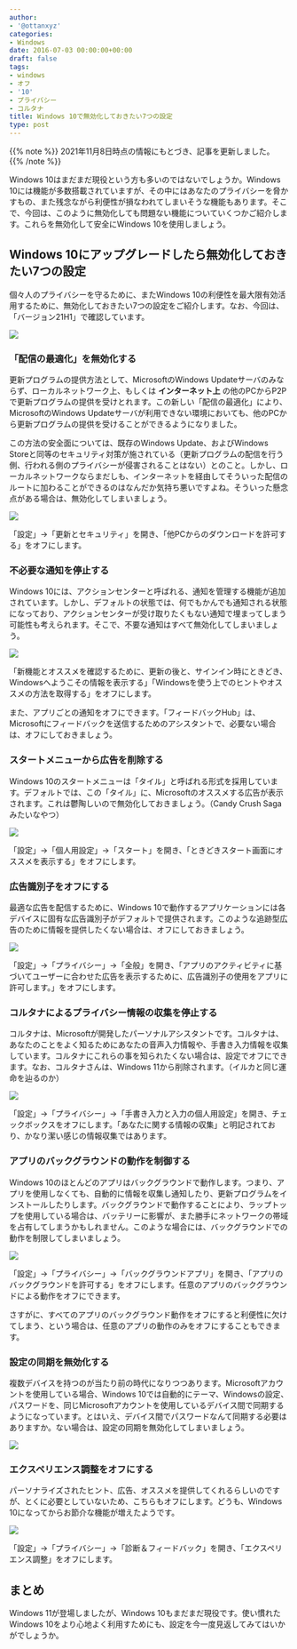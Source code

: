 ```yaml
---
author:
- '@ottanxyz'
categories:
- Windows
date: 2016-07-03 00:00:00+00:00
draft: false
tags:
- windows
- オフ
- '10'
- プライバシー
- コルタナ
title: Windows 10で無効化しておきたい7つの設定
type: post
---
```


{{% note %}}
2021年11月8日時点の情報にもとづき、記事を更新しました。
{{% /note %}}

Windows 10はまだまだ現役という方も多いのではないでしょうか。Windows 10には機能が多数搭載されていますが、その中にはあなたのプライバシーを脅かすもの、また残念ながら利便性が損なわれてしまいそうな機能もあります。そこで、今回は、このように無効化しても問題ない機能についていくつかご紹介します。これらを無効化して安全にWindows 10を使用しましょう。

## Windows 10にアップグレードしたら無効化しておきたい7つの設定

個々人のプライバシーを守るために、またWindows 10の利便性を最大限有効活用するために、無効化しておきたい7つの設定をご紹介します。なお、今回は、「バージョン21H1」で確認しています。

![](aa54cad5caab728ac5b3c25e3102a96258f46963ae68a3207fb782e05bb25927.png)

### 「配信の最適化」を無効化する

更新プログラムの提供方法として、MicrosoftのWindows Updateサーバのみならず、ローカルネットワーク上、もしくは **インターネット上** の他のPCからP2Pで更新プログラムの提供を受けとれます。この新しい「配信の最適化」により、MicrosoftのWindows Updateサーバが利用できない環境においても、他のPCから更新プログラムの提供を受けることができるようになりました。

この方法の安全面については、既存のWindows Update、およびWindows Storeと同等のセキュリティ対策が施されている（更新プログラムの配信を行う側、行われる側のプライバシーが侵害されることはない）とのこと。しかし、ローカルネットワークならまだしも、インターネットを経由してそういった配信のルートに加わることができるのはなんだか気持ち悪いですよね。そういった懸念点がある場合は、無効化してしまいましょう。

![](4ef420c489419381df79c1c172192ce7de1e7ad49c0023f1522755d8a92a8f04.png)

「設定」→「更新とセキュリティ」を開き、「他PCからのダウンロードを許可する」をオフにします。

### 不必要な通知を停止する

Windows 10には、アクションセンターと呼ばれる、通知を管理する機能が追加されています。しかし、デフォルトの状態では、何でもかんでも通知される状態になっており、アクションセンターが受け取りたくもない通知で埋まってしまう可能性も考えられます。そこで、不要な通知はすべて無効化してしまいましょう。

![](40e887688a3ccbdcb395c1001a455c7b9d1a11157033655a986ad4b91a503039.png)

「新機能とオススメを確認するために、更新の後と、サインイン時にときどき、Windowsへようこその情報を表示する」「Windowsを使う上でのヒントやオススメの方法を取得する」をオフにします。

また、アプリごとの通知をオフにできます。「フィードバックHub」は、Microsoftにフィードバックを送信するためのアシスタントで、必要ない場合は、オフにしておきましょう。

### スタートメニューから広告を削除する

Windows 10のスタートメニューは「タイル」と呼ばれる形式を採用しています。デフォルトでは、この「タイル」に、Microsoftのオススメする広告が表示されます。これは鬱陶しいので無効化しておきましょう。（Candy Crush Sagaみたいなやつ）

![](61a52bad1beac3a67864cc21a308b5c6ba8d2ee18c35a93190db2da7214b9670.png)

「設定」→「個人用設定」→「スタート」を開き、「ときどきスタート画面にオススメを表示する」をオフにします。

### 広告識別子をオフにする

最適な広告を配信するために、Windows 10で動作するアプリケーションには各デバイスに固有な広告識別子がデフォルトで提供されます。このような追跡型広告のために情報を提供したくない場合は、オフにしておきましょう。

![](8428dcbcbf4eb818ccbbcebcf064b098b5dd3bc6cfcacd0a4a3a60e2697f297e.png)

「設定」→「プライバシー」→「全般」を開き、「アプリのアクティビティに基づいてユーザーに合わせた広告を表示するために、広告識別子の使用をアプリに許可します。」をオフにします。

### コルタナによるプライバシー情報の収集を停止する

コルタナは、Microsoftが開発したパーソナルアシスタントです。コルタナは、あなたのことをよく知るためにあなたの音声入力情報や、手書き入力情報を収集しています。コルタナにこれらの事を知られたくない場合は、設定でオフにできます。なお、コルタナさんは、Windows 11から削除されます。（イルカと同じ運命を辿るのか）

![](55704df6d9016e8b822046aacbe4f5cd65509536ec723bd0e194f2392347d5f9.png)

「設定」→「プライバシー」→「手書き入力と入力の個人用設定」を開き、チェックボックスをオフにします。「あなたに関する情報の収集」と明記されており、かなり潔い感じの情報収集ではあります。

### アプリのバックグラウンドの動作を制御する

Windows 10のほとんどのアプリはバックグラウンドで動作します。つまり、アプリを使用しなくても、自動的に情報を収集し通知したり、更新プログラムをインストールしたりします。バックグラウンドで動作することにより、ラップトップを使用している場合は、バッテリーに影響が、また勝手にネットワークの帯域を占有してしまうかもしれません。このような場合には、バックグラウンドでの動作を制限してしまいましょう。

![](154dabdf6f9516928ad9f2420927d0b3128ed1d9df4e2214bd45038fbc928159.png)

「設定」→「プライバシー」→「バックグラウンドアプリ」を開き、「アプリのバックグラウンドを許可する」をオフにします。任意のアプリのバックグラウンドによる動作をオフにできます。

さすがに、すべてのアプリのバックグラウンド動作をオフにすると利便性に欠けてしまう、という場合は、任意のアプリの動作のみをオフにすることもできます。

### 設定の同期を無効化する

複数デバイスを持つのが当たり前の時代になりつつあります。Microsoftアカウントを使用している場合、Windows 10では自動的にテーマ、Windowsの設定、パスワードを、同じMicrosoftアカウントを使用しているデバイス間で同期するようになっています。とはいえ、デバイス間でパスワードなんて同期する必要はありますか。ない場合は、設定の同期を無効化してしまいましょう。

![](38ee00527beaf0132dcc401127276e5047ba33371994de60e3003c89f0a1ade1.png)

### エクスペリエンス調整をオフにする

パーソナライズされたヒント、広告、オススメを提供してくれるらしいのですが、とくに必要としていないため、こちらもオフにします。どうも、Windows 10になってからお節介な機能が増えたようです。

![](bda7173da7b38a83c9f983f774fec86c9bbd0ead0da36dd4108778f39e954d51.png)

「設定」→「プライバシー」→「診断＆フィードバック」を開き、「エクスペリエンス調整」をオフにします。

## まとめ

Windows 11が登場しましたが、Windows 10もまだまだ現役です。使い慣れたWindows 10をより心地よく利用すためにも、設定を今一度見返してみてはいかがでしょうか。